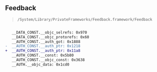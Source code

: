 ## Feedback

> `/System/Library/PrivateFrameworks/Feedback.framework/Feedback`

```diff

   __DATA_CONST.__objc_selrefs: 0x970
   __DATA_CONST.__objc_protorefs: 0x60
   __AUTH_CONST.__auth_got: 0x1888
-  __AUTH_CONST.__auth_ptr: 0x1218
+  __AUTH_CONST.__auth_ptr: 0x11a8
   __AUTH_CONST.__const: 0x5b80
   __AUTH_CONST.__objc_const: 0x3638
   __AUTH.__objc_data: 0x1cd0

```

